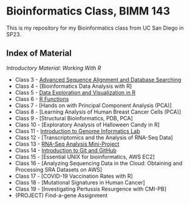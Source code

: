 # Bioinformatics Class, BIMM 143
This is my repository for my Bioinformatics class from UC San Diego in SP23.

## Index of Material
*Introductory Material: Working With R*
- Class 3 - [Advanced Sequence Alignment and Database Searching](https://github.com/kirajung/bimm143_kira_sp23/blob/83f519467508eb3e7e736a9d481d00d6448a7ab1/week03/week03.R%20PDF.pdf)
- Class 4 - [Bioinformatics Data Analysis with R]
- Class 5 - [Data Exploration and Visualization in R](https://github.com/kirajung/bimm143_kira_sp23/tree/3881f005c2167f5b8de1296de886ea40c5fd6e8b/Class05Lab)
- Class 6 - [R Functions](Class06Lab/Class06LabQuarto.Rmd)
- Class 7 - [Hands on with Principal Component Analysis (PCA)]
- Class 8 - [Learning Analysis of Human Breast Cancer Cells (PCA)]
- Class 9 - [Structural Bioinformatics, PDB, PCA]
- Class 10 - [Exploratory Analysis of Halloween Candy in R]
- Class 11 - [Introduction to Genome Informatics Lab](https://github.com/kirajung/bimm143_kira_sp23/blob/4cb8020be1e57877bbd6c4682362b5b17d1138d9/lab11/lab11.Rmd)
- Class 12 - [Transcriptomics and the Analysis of RNA-Seq Data]
- Class 13 - [RNA-Seq Analysis Mini-Project](https://github.com/kirajung/bimm143_kira_sp23/blob/4cb8020be1e57877bbd6c4682362b5b17d1138d9/class13/class13.Rmd)
- Class 14 - [Introduction to Git and GitHub](https://github.com/kirajung/bimm143_kira_sp23/blob/4cb8020be1e57877bbd6c4682362b5b17d1138d9/class14/class14.Rmd)
- Class 15 - [Essential UNIX for bioinformatics, AWS EC2]
- Class 16 - [Analyzing Sequencing Data in the Cloud: Obtaining and Processing SRA Datasets on AWS]
- Class 17 - [COVID-19 Vaccination Rates with R]
- Class 18 - [Mutational Signatures in Human Cancer]
- Class 19 - [Investigating Pertussis Resurgence with CMI-PB]
- (PROJECT) Find-a-gene Assignment
